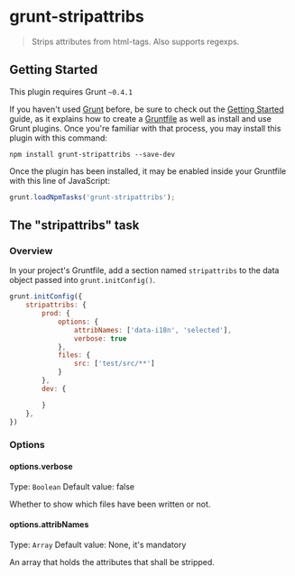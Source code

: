 # grunt-stripattribs

> Strips attributes from html-tags. Also supports regexps.

## Getting Started
This plugin requires Grunt `~0.4.1`

If you haven't used [Grunt](http://gruntjs.com/) before, be sure to check out the [Getting Started](http://gruntjs.com/getting-started) guide, as it explains how to create a [Gruntfile](http://gruntjs.com/sample-gruntfile) as well as install and use Grunt plugins. Once you're familiar with that process, you may install this plugin with this command:

```shell
npm install grunt-stripattribs --save-dev
```

Once the plugin has been installed, it may be enabled inside your Gruntfile with this line of JavaScript:

```js
grunt.loadNpmTasks('grunt-stripattribs');
```

## The "stripattribs" task

### Overview
In your project's Gruntfile, add a section named `stripattribs` to the data object passed into `grunt.initConfig()`.

```js
grunt.initConfig({
    stripattribs: {
        prod: {
            options: {
                attribNames: ['data-i18n', 'selected'],
                verbose: true
            },
            files: {
                src: ['test/src/**']
            }
        },
        dev: {

        }
    },
})
```

### Options

#### options.verbose
Type: `Boolean`
Default value: false

Whether to show which files have been written or not.

#### options.attribNames
Type: `Array`
Default value: None, it's mandatory

An array that holds the attributes that shall be stripped.
